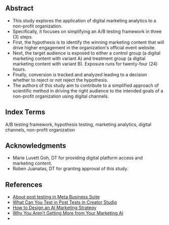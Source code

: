<!-- ---
category: customer
--- -->
<!--# -->

## Abstract
- This study explores the application of digital marketing analytics to a non-profit organization. 
- Specifically, it focuses on simplifying an A/B testing framework in three (3) steps.
- First, the hypothesis is to identify the winning marketing content that will drive higher engagement in the organization's official event website.
- Next, the target audience is exposed to either a control group (a digital marketing content with variant A) and treatment group (a digital marketing content with variant B). Exposure runs for twenty-four (24) hours.
- Finally, conversion is tracked and analyzed leading to a decision whether to reject or not reject the hypothesis.
- The authors of this study aim to contribute to a simplified approach of scientific method in driving the right audience to the intended goals of a non-profit organization using digital channels. 

## Index Terms
A/B testing framework, hypothesis testing, marketing analytics, digital channels, non-profit organization

<!--## Introduction

## Conclusion

## Appendix A
## Appendix B-->

## Acknowledgments
- Marie Luvett Goh, DT for providing digital platform access and marketing content.
- Roben Juanatas, DT for granting approval of this study.

## References
- [About post testing in Meta Business Suite](https://www.facebook.com/business/help/942567712892076?id=203539221057259)
- [What Can You Test in Post Tests in Creator Studio](https://www.facebook.com/business/help/322006176094921)
- [How to Design an AI Marketing Strategy](https://hbr.org/2021/07/how-to-design-an-ai-marketing-strategy)
- [Why You Aren’t Getting More from Your Marketing AI](https://hbr.org/2021/07/why-you-arent-getting-more-from-your-marketing-ai?ab=seriesnav-spotlight)
- []()

